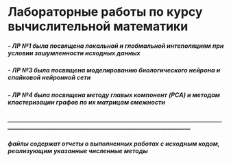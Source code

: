 # Лабораторные работы по курсу вычислительной математики
##### - ЛР №1 была посвящена локальной и глобмальной интеполяциям при условии зашумленности исходных данных
##### - ЛР №3 была посвящена моделированию биологического нейрона и спайковой нейронной сети
##### - ЛР №4 была посвящена методу главых компонент (PCA) и методам кластеризации графов по их матрицам смежности
##### ___________________________________________________________________________________________________________________________________________
##### файлы содержат отчеты о выполненных работах с исходным кодом, реализующим указанные численные методы
